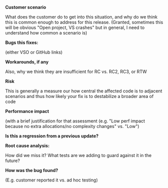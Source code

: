 **Customer scenario**

What does the customer do to get into this situation, and why do we think this
is common enough to address for this release.  (Granted, sometimes this will be
obvious "Open project, VS crashes" but in general, I need to understand how
common a scenario is)

**Bugs this fixes:**

(either VSO or GitHub links)

**Workarounds, if any**

Also, why we think they are insufficient for RC vs. RC2, RC3, or RTW

**Risk**

This is generally a measure our how central the affected code is to adjacent
scenarios and thus how likely your fix is to destabilize a broader area of code

**Performance impact**

(with a brief justification for that assessment (e.g. "Low perf impact because no extra allocations/no complexity changes" vs. "Low")

**Is this a regression from a previous update?**

**Root cause analysis:**

How did we miss it?  What tests are we adding to guard against it in the future?

**How was the bug found?**

(E.g. customer reported it vs. ad hoc testing)
